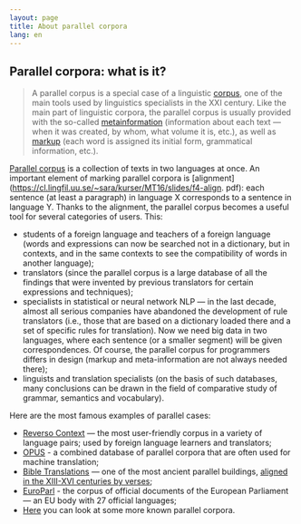 ```yaml
---
layout: page
title: About parallel corpora
lang: en
---
```



## Parallel corpora: what is it?

> A parallel corpus is a special case of a linguistic [corpus](https://postnauka.ru/video/7783), one of the main tools used by linguistics specialists in the XXI century. Like the main part of linguistic corpora, the parallel corpus is usually provided with the so-called [metainformation](https://ru.wikipedia.org/wiki/%D0%9C%D0%B5%D1%82%D0%B0%D0%B4%D0%B0%D0%BD%D0%BD%D1%8B%D0%B5) (information about each text — when it was created, by whom, what volume it is, etc.), as well as [markup](http://www.lomonosov-fund.ru/enc/ru/encyclopedia:0127221:article) (each word is assigned its initial form, grammatical information, etc.).

[Parallel corpus](https://postnauka.ru/video/54851) is a collection of texts in two languages at once. An important element of marking parallel corpora is [alignment](https://cl.lingfil.uu.se/~sara/kurser/MT16/slides/f4-align. pdf): each sentence (at least a paragraph) in language X corresponds to a sentence in language Y. Thanks to the alignment, the parallel corpus becomes a useful tool for several categories of users. This:

* students of a foreign language and teachers of a foreign language (words and expressions can now be searched not in a dictionary, but in contexts, and in the same contexts to see the compatibility of words in another language);
* translators (since the parallel corpus is a large database of all the findings that were invented by previous translators for certain expressions and techniques);
* specialists in statistical or neural network NLP — in the last decade, almost all serious companies have abandoned the development of rule translators (i.e., those that are based on a dictionary loaded there and a set of specific rules for translation). Now we need big data in two languages, where each sentence (or a smaller segment) will be given correspondences. Of course, the parallel corpus for programmers differs in design (markup and meta-information are not always needed there);
* linguists and translation specialists (on the basis of such databases, many conclusions can be drawn in the field of comparative study of grammar, semantics and vocabulary).

Here are the most famous examples of parallel cases:
* [Reverso Context](https://context.reverso.net/%D0%BF%D0%B5%D1%80%D0%B5%D0%B2%D0%BE%D0%B4/) — the most user-friendly corpus in a variety of language pairs; used by foreign language learners and translators;
* [OPUS](http://opus.nlpl.eu/) - a combined database of parallel corpora that are often used for machine translation;
* [Bible Translations](http://christos-c.com/bible/) — one of the most ancient parallel buildings, [aligned in the XIII-XVI centuries by verses](https://ru.wikipedia.org/wiki/%D0%91%D0%B8%D0%B1%D0%BB%D0%B8%D1%8F#%D0%94%D0%B5%D0%BB%D0%B5%D0%BD%D0%B8%D0%B5_%D0%BD%D0%B0_%D0%B3%D0%BB%D0%B0%D0%B2%D1%8B_%D0%B8_%D1%81%D1%82%D0%B8%D1%85%D0%B8);
* [EuroParl](https://www.statmt.org/europarl/) - the corpus of official documents of the European Parliament — an EU body with 27 official languages;
* [Here](https://www.clarin.eu/resource-families/parallel-corpora) you can look at some more known parallel corpora.

